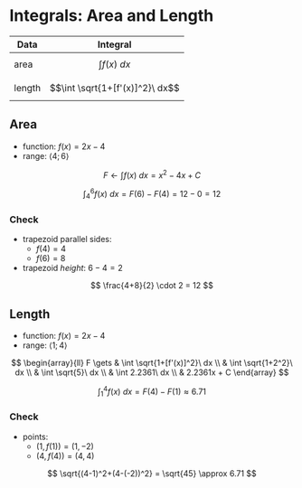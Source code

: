 # Integrals: Area and Length

| Data | Integral |
|--|--|
| area | $$\int f(x)\ dx$$ |
| length | $$\int \sqrt{1+[f'(x)]^2}\ dx$$ |

## Area

- function: $f(x) = 2x-4$
- range: $\langle 4;6 \rangle$

$$
F \gets \int f(x)\ dx = x^2 - 4x + C
$$

$$
\int_4^6 f(x)\ dx = F(6)-F(4) = 12-0 = 12
$$

### Check

- trapezoid parallel sides:
  - $f(4)=4$
  - $f(6)=8$
- trapezoid _height_: $6-4=2$

$$
\frac{4+8}{2} \cdot 2 = 12
$$

## Length

- function: $f(x) = 2x-4$
- range: $\langle 1;4 \rangle$

$$
\begin{array}{ll}
F \gets &
\int \sqrt{1+[f'(x)]^2}\ dx
\\
&
\int \sqrt{1+2^2}\ dx
\\
&
\int \sqrt{5}\ dx
\\
&
\int 2.2361\ dx
\\
&
2.2361x + C
\end{array}
$$

$$
\int_1^4 f(x)\ dx = F(4)-F(1) \approx 6.71
$$

### Check

- points:
  - $(1,f(1)) = (1,-2)$
  - $(4,f(4)) = (4,4)$

$$
\sqrt{(4-1)^2+(4-(-2))^2} = \sqrt{45} \approx 6.71
$$
